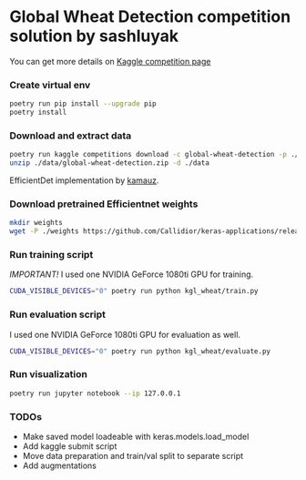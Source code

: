 
# Global Wheat Detection competition solution by sashluyak

You can get more details on [Kaggle competition page](https://www.kaggle.com/c/global-wheat-detection)

### Create virtual env

```bash
poetry run pip install --upgrade pip
poetry install
```

### Download and extract data

```bash
poetry run kaggle competitions download -c global-wheat-detection -p ./data
unzip ./data/global-wheat-detection.zip -d ./data
```

EfficientDet implementation by [kamauz](https://github.com/kamauz/EfficientDet).


### Download pretrained Efficientnet weights

```bash
mkdir weights
wget -P ./weights https://github.com/Callidior/keras-applications/releases/download/efficientnet/efficientnet-b4_weights_tf_dim_ordering_tf_kernels_autoaugment_notop.h5
```


### Run training script

*IMPORTANT!* I used one NVIDIA GeForce 1080ti GPU for training.

```bash
CUDA_VISIBLE_DEVICES="0" poetry run python kgl_wheat/train.py
```

### Run evaluation script

I used one NVIDIA GeForce 1080ti GPU for evaluation as well.

```bash
CUDA_VISIBLE_DEVICES="0" poetry run python kgl_wheat/evaluate.py
```


### Run visualization

```bash
poetry run jupyter notebook --ip 127.0.0.1
```

### TODOs
- Make saved model loadeable with keras.models.load_model
- Add kaggle submit script
- Move data preparation and train/val split to separate script
- Add augmentations
